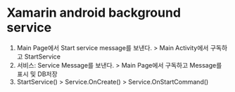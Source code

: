 # Xamarin android background service
1. Main Page에서 Start service message를 보낸다. > Main Activity에서 구독하고 StartService
2. 서비스: Service Message를 보낸다. > Main Page에서 구독하고 Message를 표시 및 DB저장
3. StartService() > Service.OnCreate() > Service.OnStartCommand()

